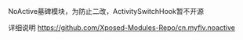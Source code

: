 NoActive墓碑模块，为防止二改，ActivitySwitchHook暂不开源

详细说明 https://github.com/Xposed-Modules-Repo/cn.myflv.noactive
